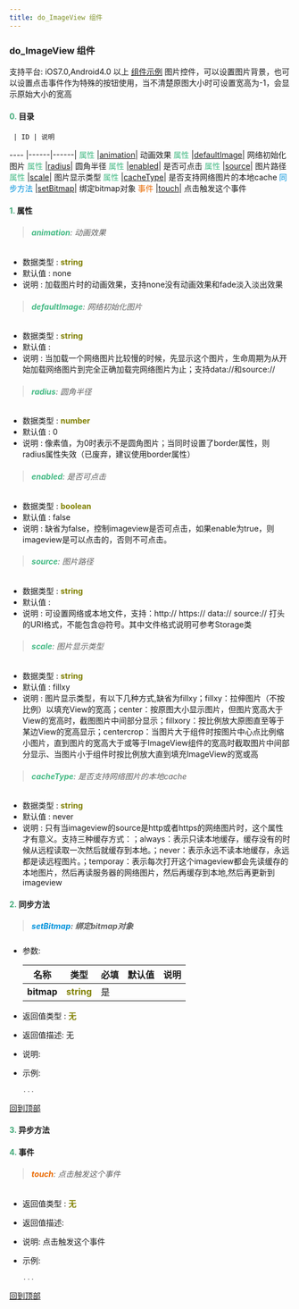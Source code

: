 ```yaml
---
title: do_ImageView 组件
---
```


### do_ImageView 组件

 支持平台: iOS7.0,Android4.0 以上
 [组件示例](https://github.com/do-api/docs-example/tree/master/source/view/do_ImageView)
 图片控件，可以设置图片背景，也可以设置点击事件作为特殊的按钮使用，当不清楚原图大小时可设置宽高为-1，会显示原始大小的宽高

#### <font color ='#40A977'>**0.**</font> 目录

     | ID | 说明
---- |------|------|
<font color ='#42b983'>属性</font>  |[animation](#animation)| 动画效果
<font color ='#42b983'>属性</font>  |[defaultImage](#defaultImage)| 网络初始化图片
<font color ='#42b983'>属性</font>  |[radius](#radius)| 圆角半径
<font color ='#42b983'>属性</font>  |[enabled](#enabled)| 是否可点击
<font color ='#42b983'>属性</font>  |[source](#source)| 图片路径
<font color ='#42b983'>属性</font>  |[scale](#scale)| 图片显示类型
<font color ='#42b983'>属性</font>  |[cacheType](#cacheType)| 是否支持网络图片的本地cache
<font color ='#0092db'>同步方法</font>  |[setBitmap](#setBitmap)| 绑定bitmap对象
<font color ='#e96900'>事件</font>  |[touch](#touch)| 点击触发这个事件

#### <font color ='#40A977'>**1.**</font> 属性

>###### <span id=animation><font color ='#42b983'>**animation**</font></span>: 动画效果

- 数据类型 : <font color ='#808000'>**string**</font>
- 默认值 : none
- 说明 : 加载图片时的动画效果，支持none没有动画效果和fade淡入淡出效果

>###### <span id=defaultImage><font color ='#42b983'>**defaultImage**</font></span>: 网络初始化图片

- 数据类型 : <font color ='#808000'>**string**</font>
- 默认值 : 
- 说明 : 当加载一个网络图片比较慢的时候，先显示这个图片，生命周期为从开始加载网络图片到完全正确加载完网络图片为止；支持data://和source://

>###### <span id=radius><font color ='#42b983'>**radius**</font></span>: 圆角半径

- 数据类型 : <font color ='#808000'>**number**</font>
- 默认值 : 0
- 说明 : 像素值，为0时表示不是圆角图片；当同时设置了border属性，则radius属性失效（已废弃，建议使用border属性）

>###### <span id=enabled><font color ='#42b983'>**enabled**</font></span>: 是否可点击

- 数据类型 : <font color ='#808000'>**boolean**</font>
- 默认值 : false
- 说明 : 缺省为false，控制imageview是否可点击，如果enable为true，则imageview是可以点击的，否则不可点击。

>###### <span id=source><font color ='#42b983'>**source**</font></span>: 图片路径

- 数据类型 : <font color ='#808000'>**string**</font>
- 默认值 : 
- 说明 : 可设置网络或本地文件，支持：http:// https:// data:// source:// 打头的URI格式，不能包含@符号。其中文件格式说明可参考Storage类

>###### <span id=scale><font color ='#42b983'>**scale**</font></span>: 图片显示类型

- 数据类型 : <font color ='#808000'>**string**</font>
- 默认值 : fillxy
- 说明 : 图片显示类型，有以下几种方式,缺省为fillxy；fillxy：拉伸图片（不按比例）以填充View的宽高；center：按原图大小显示图片，但图片宽高大于View的宽高时，截图图片中间部分显示；fillxory：按比例放大原图直至等于某边View的宽高显示；centercrop：当图片大于组件时按图片中心点比例缩小图片，直到图片的宽高大于或等于ImageView组件的宽高时截取图片中间部分显示、当图片小于组件时按比例放大直到填充ImageView的宽或高

>###### <span id=cacheType><font color ='#42b983'>**cacheType**</font></span>: 是否支持网络图片的本地cache

- 数据类型 : <font color ='#808000'>**string**</font>
- 默认值 : never
- 说明 : 只有当imageview的source是http或者https的网络图片时，这个属性才有意义。支持三种缓存方式：；always：表示只读本地缓存，缓存没有的时候从远程读取一次然后就缓存到本地。；never：表示永远不读本地缓存，永远都是读远程图片。；temporay：表示每次打开这个imageview都会先读缓存的本地图片，然后再读服务器的网络图片，然后再缓存到本地,然后再更新到imageview

#### <font color ='#40A977'>**2.**</font> 同步方法

>##### <span id=setBitmap><font color ='#0092db'>**setBitmap**</font></span>: 绑定bitmap对象

- 参数:

  名称 | 类型 |必填|默认值|说明
  ---- |-------------  |--------------|--------|------
  **bitmap** |<font color ='#808000'>**string**</font> | 是 | |
- 返回值类型 : <font color ='#808000'>**无**</font>
- 返回值描述: 无
- 说明: 
- 示例:

  ```javascript
  ...

  ```

[回到顶部](#top)

#### <font color ='#40A977'>**3.**</font> 异步方法


#### <font color ='#40A977'>**4.**</font> 事件

>###### <span id=touch><font color ='#e96900'>**touch**</font></span>: 点击触发这个事件

- 返回值类型 : <font color ='#808000'>**无**</font>
- 返回值描述: 
- 说明: 点击触发这个事件
- 示例:

  ```javascript
  ...

  ```

[回到顶部](#top)


